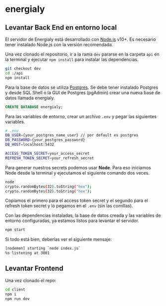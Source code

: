 # energialy

## Levantar Back End en entorno local

El servidor de Energialy está desarrollado con [Node.js](https://nodejs.org/) v10+. Es necesario tener instalado Node.js con la versión recomendada.

Una vez clonado el repositorio, ir a la rama `dev` pararse en la carpeta `api` en la terminal y ejecutar `npm install` para instalar las dependencias.
```sh
git checkout dev
cd ./api
npm install
```
Para la base de datos se utiliza [Postgres](https://www.postgresql.org/). Se debe tener instalado Postgres y desde SQL Shell o la GUI de Postgres (pgAdmin) crear una nueva base de datos llamada energialy.
```sql
CREATE DATABASE energialy;
```
Para las variables de entorno, crear un archivo `.env` y pegar las siguientes variables.
```sh
# .env
DB_USER={your_postgres_name_user} // por default es postgres
DB_PASSWORD={your_postgres_password}
DB_HOST=localhost:5432

ACCESS_TOKEN_SECRET=your_access_secret
REFRESH_TOKEN_SECRET=your_refresh_secret
```
Para generar nuestros secrets podemos usar **Node**. Para eso iniciamos Node desde la terminal y ejecutamos el siguiente comando dos veces.
```sh
node
crypto.randomBytes(32).toString("hex");
crypto.randomBytes(32).toString("hex");
```
Copiamos el primero para el access token secret y el segundo para el refresh token secret y lo pegamos en el `.env` (sin las comillas).

Con las dependencias instaladas, la base de datos creada y las variables de entorno configuradas, ya estamos listos para levantar el servidor.
```sh
npm start
```
Si todo está bien, deberías ver el siguiente mensaje:
```sh
[nodemon] starting `node index.js`
%s listening at 3001
```

## Levantar Frontend

Una vez clonado el repo:

```sh
cd client
npm i
npm run dev 
```